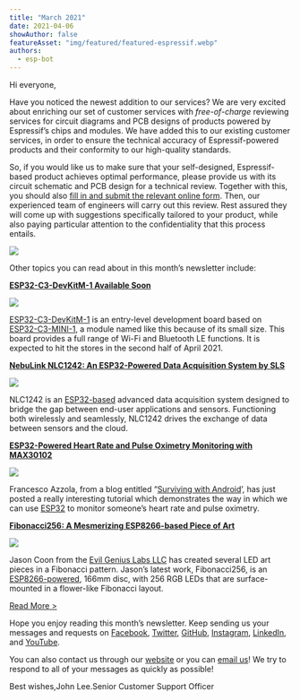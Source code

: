 ```yaml
---
title: "March 2021"
date: 2021-04-06
showAuthor: false
featureAsset: "img/featured/featured-espressif.webp"
authors:
  - esp-bot
---
```

Hi everyone,

Have you noticed the newest addition to our services? We are very excited about enriching our set of customer services with *free-of-charge* reviewing services for circuit diagrams and PCB designs of products powered by Espressif’s chips and modules. We have added this to our existing customer services, in order to ensure the technical accuracy of Espressif-powered products and their conformity to our high-quality standards.

So, if you would like us to make sure that your self-designed, Espressif-based product achieves optimal performance, please provide us with its circuit schematic and PCB design for a technical review. Together with this, you should also [fill in and submit the relevant online form](https://www.espressif.com/en/contact-us/circuit-schematic-pcb-design-review). Then, our experienced team of engineers will carry out this review. Rest assured they will come up with suggestions specifically tailored to your product, while also paying particular attention to the confidentiality that this process entails.

![](img/march-1.webp)

Other topics you can read about in this month’s newsletter include:

[__ESP32-C3-DevKitM-1 Available Soon__ ](https://www.espressif.com/en/news/ESP32-C3-DevKitM-1)

![](img/march-2.webp)

[ESP32-C3-DevKitM-1](https://docs.espressif.com/projects/esp-idf/en/latest/esp32c3/hw-reference/esp32c3/user-guide-devkitm-1.html) is an entry-level development board based on [ESP32-C3-MINI-1](https://www.espressif.com/sites/default/files/documentation/esp32-c3-mini-1_datasheet_en.pdf), a module named like this because of its small size. This board provides a full range of Wi-Fi and Bluetooth LE functions. It is expected to hit the stores in the second half of April 2021.

[__NebuLink NLC1242: An ESP32-Powered Data Acquisition System by SLS__ ](https://www.espressif.com/en/news/NebuLink)

![](img/march-3.webp)

NLC1242 is an [ESP32-based](https://www.espressif.com/en/products/modules/esp32) advanced data acquisition system designed to bridge the gap between end-user applications and sensors. Functioning both wirelessly and seamlessly, NLC1242 drives the exchange of data between sensors and the cloud.

[__ESP32-Powered Heart Rate and Pulse Oximetry Monitoring with MAX30102__ ](https://www.espressif.com/en/news/ESP32_and_MAX30102)

![](img/march-4.webp)

Francesco Azzola, from a blog entitled “[Surviving with Android](https://www.survivingwithandroid.com/esp32-heart-rate-pulse-oximetery-with-max30102/)’, has just posted a really interesting tutorial which demonstrates the way in which we can use [ESP32](https://www.espressif.com/en/products/socs/esp32) to monitor someone’s heart rate and pulse oximetry.

[__Fibonacci256: A Mesmerizing ESP8266-based Piece of Art__ ](https://www.espressif.com/en/news/Fibonacci256)

![](img/march-5.webp)

Jason Coon from the [Evil Genius Labs LLC](https://www.tindie.com/stores/jasoncoon/) has created several LED art pieces in a Fibonacci pattern. Jason’s latest work, Fibonacci256, is an [ESP8266-powered](https://www.espressif.com/en/products/socs/esp8266), 166mm disc, with 256 RGB LEDs that are surface-mounted in a flower-like Fibonacci layout.

[Read More >](https://www.espressif.com/en/company/newsroom/news)

Hope you enjoy reading this month’s newsletter. Keep sending us your messages and requests on [Facebook](https://espressif.us15.list-manage.com/track/click?u=40830afd8eb6f70ab5e47b7a4&id=c4a255994f&e=309e9b0452), [Twitter](https://espressif.us15.list-manage.com/track/click?u=40830afd8eb6f70ab5e47b7a4&id=65227f5ce9&e=309e9b0452), [GitHub](https://github.com/espressif), [Instagram](https://espressif.us15.list-manage.com/track/click?u=40830afd8eb6f70ab5e47b7a4&id=7a5d88fa55&e=309e9b0452), [LinkedIn](https://espressif.us15.list-manage.com/track/click?u=40830afd8eb6f70ab5e47b7a4&id=4a49c35eb3&e=309e9b0452), and [YouTube](https://espressif.us15.list-manage.com/track/click?u=40830afd8eb6f70ab5e47b7a4&id=60d3d0280a&e=309e9b0452).

You can also contact us through our [website](https://www.espressif.com/en/contact-us/sales-questions) or you can [email us](mailto://newsletter@espressif.com)! We try to respond to all of your messages as quickly as possible!

Best wishes,John Lee.Senior Customer Support Officer
